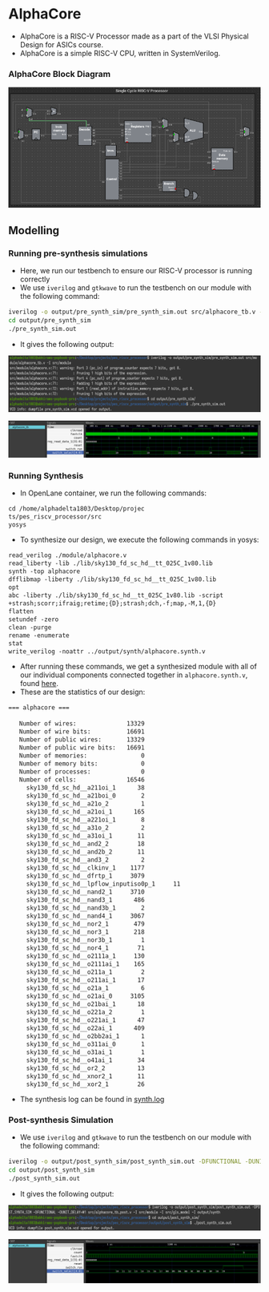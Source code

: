 # AlphaCore
- AlphaCore is a RISC-V Processor made as a part of the VLSI Physical Design for ASICs course.
- AlphaCore is a simple RISC-V CPU, written in SystemVerilog.

### AlphaCore Block Diagram

![Block Diagram](images/block_diagram.png)

## Modelling
### Running pre-synthesis simulations
- Here, we run our testbench to ensure our RISC-V processor is running correctly
- We use `iverilog` and `gtkwave` to run the testbench on our module with the following command:
```bash
iverilog -o output/pre_synth_sim/pre_synth_sim.out src/alphacore_tb.v -I src/module
cd output/pre_synth_sim
./pre_synth_sim.out
```
- It gives the following output:

![pre_synth_term](images/pre_synth_output.png)

![pre_synth_waveform](images/pre_synth_waveform.png)

### Running Synthesis
- In OpenLane container, we run the following commands:
```
cd /home/alphadelta1803/Desktop/projec
ts/pes_riscv_processor/src
yosys
```
- To synthesize our design, we execute the following commands in yosys:
```
read_verilog ./module/alphacore.v
read_liberty -lib ./lib/sky130_fd_sc_hd__tt_025C_1v80.lib
synth -top alphacore
dfflibmap -liberty ./lib/sky130_fd_sc_hd__tt_025C_1v80.lib
opt
abc -liberty ./lib/sky130_fd_sc_hd__tt_025C_1v80.lib -script +strash;scorr;ifraig;retime;{D};strash;dch,-f;map,-M,1,{D}
flatten
setundef -zero
clean -purge
rename -enumerate
stat
write_verilog -noattr ../output/synth/alphacore.synth.v
```
- After running these commands, we get a synthesized module with all of our individual components connected together in `alphacore.synth.v`, found [here](output/synth/alphacore.synth.v).
- These are the statistics of our design:
```
=== alphacore ===

   Number of wires:              13329
   Number of wire bits:          16691
   Number of public wires:       13329
   Number of public wire bits:   16691
   Number of memories:               0
   Number of memory bits:            0
   Number of processes:              0
   Number of cells:              16546
     sky130_fd_sc_hd__a211oi_1      38
     sky130_fd_sc_hd__a21boi_0       2
     sky130_fd_sc_hd__a21o_2         1
     sky130_fd_sc_hd__a21oi_1      165
     sky130_fd_sc_hd__a221oi_1       8
     sky130_fd_sc_hd__a31o_2         2
     sky130_fd_sc_hd__a31oi_1       11
     sky130_fd_sc_hd__and2_2        18
     sky130_fd_sc_hd__and2b_2       11
     sky130_fd_sc_hd__and3_2         2
     sky130_fd_sc_hd__clkinv_1    1177
     sky130_fd_sc_hd__dfrtp_1     3079
     sky130_fd_sc_hd__lpflow_inputiso0p_1     11
     sky130_fd_sc_hd__nand2_1     3710
     sky130_fd_sc_hd__nand3_1      486
     sky130_fd_sc_hd__nand3b_1       2
     sky130_fd_sc_hd__nand4_1     3067
     sky130_fd_sc_hd__nor2_1       479
     sky130_fd_sc_hd__nor3_1       218
     sky130_fd_sc_hd__nor3b_1        1
     sky130_fd_sc_hd__nor4_1        71
     sky130_fd_sc_hd__o2111a_1     130
     sky130_fd_sc_hd__o2111ai_1    165
     sky130_fd_sc_hd__o211a_1        2
     sky130_fd_sc_hd__o211ai_1      17
     sky130_fd_sc_hd__o21a_1         6
     sky130_fd_sc_hd__o21ai_0     3105
     sky130_fd_sc_hd__o21bai_1      18
     sky130_fd_sc_hd__o221a_2        1
     sky130_fd_sc_hd__o221ai_1      47
     sky130_fd_sc_hd__o22ai_1      409
     sky130_fd_sc_hd__o2bb2ai_1      1
     sky130_fd_sc_hd__o311ai_0       1
     sky130_fd_sc_hd__o31ai_1        1
     sky130_fd_sc_hd__o41ai_1       34
     sky130_fd_sc_hd__or2_2         13
     sky130_fd_sc_hd__xnor2_1       11
     sky130_fd_sc_hd__xor2_1        26
```
- The synthesis log can be found in [synth.log](output/synth/synth.log)

### Post-synthesis Simulation
- We use `iverilog` and `gtkwave` to run the testbench on our module with the following command:
```bash
iverilog -o output/post_synth_sim/post_synth_sim.out -DFUNCTIONAL -DUNIT_DELAY=#1 src/alphacore_tb_post.v -I src/module -I src/gls_model -I output/synth
cd output/post_synth_sim
./post_synth_sim.out
```
- It gives the following output:

![post_synth_term](images/post_synth_output.png)

![post_synth_waveform](images/post_synth_waveform.png)
